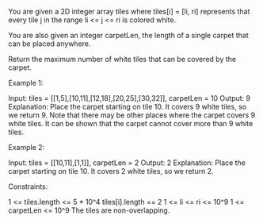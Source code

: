 You are given a 2D integer array tiles where tiles[i] = [li, ri] represents
that every tile j in the range li <= j <= ri is colored white.

You are also given an integer carpetLen, the length of a single carpet that
can be placed anywhere.

Return the maximum number of white tiles that can be covered by the
carpet.


Example 1:


Input: tiles = [[1,5],[10,11],[12,18],[20,25],[30,32]], carpetLen = 10
Output: 9
Explanation: Place the carpet starting on tile 10. 
It covers 9 white tiles, so we return 9.
Note that there may be other places where the carpet covers 9 white tiles.
It can be shown that the carpet cannot cover more than 9 white tiles.


Example 2:


Input: tiles = [[10,11],[1,1]], carpetLen = 2
Output: 2
Explanation: Place the carpet starting on tile 10. 
It covers 2 white tiles, so we return 2.



Constraints:


1 <= tiles.length <= 5 * 10^4
tiles[i].length == 2
1 <= li <= ri <= 10^9
1 <= carpetLen <= 10^9
The tiles are non-overlapping.




